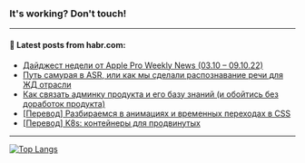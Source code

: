 ### It's working? Don't touch!

---
<!--
#### 🛠️ Technical stack:

![C++](https://img.shields.io/badge/C++-informational?logo=c%2B%2B&style=flat&logoColor=white&color=9C033A)
![Java](https://img.shields.io/badge/Java-informational?logo=java&style=flat&logoColor=white&color=007396)
![Kotlin](https://img.shields.io/badge/Kotlin-informational?logo=Kotlin&style=flat&logoColor=white&color=0095D5)
![JS](https://img.shields.io/badge/JS-informational?logo=javaScript&style=flat&logoColor=black&color=F7Df1E) <br>
![HTML5](https://img.shields.io/badge/HTML5-informational?logo=html5&style=flat&logoColor=white&color=E34F26)
![CSS3](https://img.shields.io/badge/CSS3-informational?logo=css3&style=flat&logoColor=white&color=157286)
![Sass](https://img.shields.io/badge/Saas-informational?logo=sass&style=flat&logoColor=white&color=hotpink)
![PHP](https://img.shields.io/badge/PHP-informational?logo=php&style=flat&logoColor=white&color=777BB4) <br>
![WebPAck](https://img.shields.io/badge/WebPack-informational?logo=webPack&style=flat&logoColor=white&color=FF6F00)
![Bootstrap](https://img.shields.io/badge/Bootstrap-informational?logo=Bootstrap&style=flat&logoColor=white&color=7952B3)
![MySQL](https://img.shields.io/badge/MySQL-informational?logo=MySQL&style=flat&logoColor=white&color=00f) <br>
![NodeJS](https://img.shields.io/badge/NodeJS-informational?logo=node.js&style=flat&logoColor=white&color=43853D)
![Spring](https://img.shields.io/badge/Spring-informational?logo=Spring&style=flat&logoColor=white&color=0A9EDC)
![Angular](https://img.shields.io/badge/Vue-informational?logo=vue.js&style=flat&logoColor=white&color=red)
![Git](https://img.shields.io/badge/Git-informational?logo=git&style=flat&logoColor=white&color=darkorange)

___
-->

#### 💬 Latest posts from habr.com:

<!-- BLOG-POST-LIST:START -->
- [Дайджест недели от Apple Pro Weekly News &lpar;03.10 – 09.10.22&rpar;](https://habr.com/ru/post/692498/?utm_source=habrahabr&utm_medium=rss&utm_campaign=692498)
- [Путь самурая в ASR, или как мы сделали распознавание речи для ЖД отрасли](https://habr.com/ru/post/692296/?utm_source=habrahabr&utm_medium=rss&utm_campaign=692296)
- [Как связать админку продукта и его базу знаний &lpar;и обойтись без доработок продукта&rpar;](https://habr.com/ru/post/691086/?utm_source=habrahabr&utm_medium=rss&utm_campaign=691086)
- [[Перевод] Разбираемся в анимациях и временных переходах в CSS](https://habr.com/ru/post/692466/?utm_source=habrahabr&utm_medium=rss&utm_campaign=692466)
- [[Перевод] K8s: контейнеры для продвинутых](https://habr.com/ru/post/692450/?utm_source=habrahabr&utm_medium=rss&utm_campaign=692450)
<!-- BLOG-POST-LIST:END -->

---

[![Top Langs](https://github-readme-stats.vercel.app/api/top-langs/?username=zloylis&layout=compact&hide_border=true&theme=dracula)](https://github.com/zloylis)
